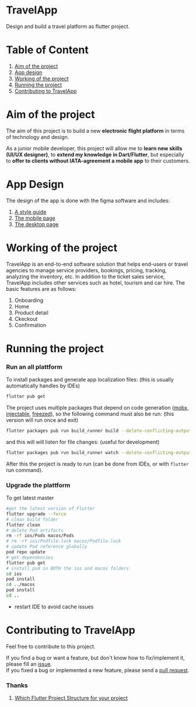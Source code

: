 # TravelApp
Design and build a travel platform as flutter project.

# Table of Content
1. [Aim of the project](#Aim-of-the-project)
2. [App design](#App-Design)
3. [Working of the project](#Working-of-the-project)
4. [Running the project](#Running-the-project)
5. [Contributing to TravelApp](#Contributing-to-TravelApp)

# Aim of the project
The aim of this project is to build a new **electronic flight platform** in terms of technology and design.

As a junior mobile developer, this project will allow me to **learn new skills (UI/UX designer)**, to **extend my knowledge in Dart/Flutter**, but especially to **offer to clients without IATA-agreement a mobile app** to their customers.

# App Design
The design of the app is done with the figma software and includes:
1. [A style guide](https://www.figma.com/file/mMvfzqhzETRqSQNksAD4fb/My-Travel-App?node-id=56%3A41&t=AnAN9EMoAG2tkXMu-0)
2. [The mobile page](https://www.figma.com/file/mMvfzqhzETRqSQNksAD4fb/My-Travel-App?node-id=0%3A1&t=AnAN9EMoAG2tkXMu-0)
3. [The desktop page](https://www.figma.com/file/mMvfzqhzETRqSQNksAD4fb/My-Travel-App?node-id=143%3A35792&t=AnAN9EMoAG2tkXMu-0)

# Working of the project
TravelApp is an end-to-end software solution that helps end-users or travel agencies to manage service providers, bookings, pricing, tracking, analyzing the inventory, etc. In addition to the ticket sales service, TravelApp includes other services such as hotel, tourism and car hire. The basic features are as follows:
1. Onboarding
2. Home
3. Product detail
4. Ckeckout
5. Confirmation

# Running the project
### Run an all plattform
To install packages and generate app localization files: (this is usually automatically handles by IDEs)
```sh
flutter pub get
```

The project uses multiple packages that depend on code generation ([mobx](https://pub.dev/packages/mobx), [injectable](https://pub.dev/packages/injectable), [freezed](https://pub.dev/packages/freezed)), so the following command must also be run: (this version will run once and exit)
```sh
flutter packages pub run build_runner build --delete-conflicting-outputs
```

and this will will listen for file changes: (useful for development)
```sh
flutter packages pub run build_runner watch --delete-conflicting-outputs
```

After this the project is ready to run (can be done from IDEs, or with `flutter` run command).

### Upgrade the plattform
To get latest master
```sh
#get the latest version of Flutter 
flutter upgrade --force
# clean build folder
flutter clean
# delete Pod artifacts
rm -rf ios/Pods macos/Pods
# rm -rf ios/Podfile.lock macos/Podfile.lock 
# update Pod reference globally
pod repo update
# get dependencies
flutter pub get
# install pod in BOTH the ios and macos folders
cd ios
pod install
cd ../macos
pod install
cd ..
```
- restart IDE to avoid cache issues

# Contributing to TravelApp
Feel free to contribute to this project.

If you find a bug or want a feature, but don't know how to fix/implement it, please fill an [issue](...).  
If you fixed a bug or implemented a new feature, please send a [pull request](...).

### Thanks
1. [Which Flutter Project Structure for your project](https://codewithandrea.com/articles/flutter-project-structure/)
